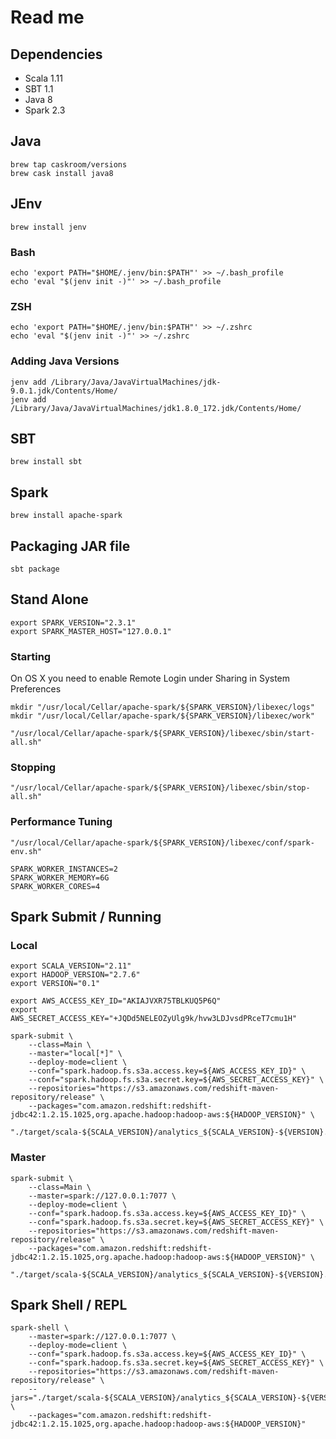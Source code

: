 # Read me


## Dependencies

- Scala 1.11
- SBT 1.1
- Java 8
- Spark 2.3


## Java

    brew tap caskroom/versions
    brew cask install java8


## JEnv

    brew install jenv

### Bash

	echo 'export PATH="$HOME/.jenv/bin:$PATH"' >> ~/.bash_profile
	echo 'eval "$(jenv init -)"' >> ~/.bash_profile

### ZSH

	echo 'export PATH="$HOME/.jenv/bin:$PATH"' >> ~/.zshrc
	echo 'eval "$(jenv init -)"' >> ~/.zshrc

### Adding Java Versions

    jenv add /Library/Java/JavaVirtualMachines/jdk-9.0.1.jdk/Contents/Home/
    jenv add /Library/Java/JavaVirtualMachines/jdk1.8.0_172.jdk/Contents/Home/


## SBT

    brew install sbt


## Spark

    brew install apache-spark


## Packaging JAR file

    sbt package


## Stand Alone


    export SPARK_VERSION="2.3.1"
    export SPARK_MASTER_HOST="127.0.0.1"

### Starting

On OS X you need to enable Remote Login under Sharing in System Preferences

    mkdir "/usr/local/Cellar/apache-spark/${SPARK_VERSION}/libexec/logs"
    mkdir "/usr/local/Cellar/apache-spark/${SPARK_VERSION}/libexec/work"

    "/usr/local/Cellar/apache-spark/${SPARK_VERSION}/libexec/sbin/start-all.sh"

### Stopping

    "/usr/local/Cellar/apache-spark/${SPARK_VERSION}/libexec/sbin/stop-all.sh"


### Performance Tuning

    "/usr/local/Cellar/apache-spark/${SPARK_VERSION}/libexec/conf/spark-env.sh"

    SPARK_WORKER_INSTANCES=2
    SPARK_WORKER_MEMORY=6G
    SPARK_WORKER_CORES=4



## Spark Submit / Running

### Local

    export SCALA_VERSION="2.11"
    export HADOOP_VERSION="2.7.6"
    export VERSION="0.1"

    export AWS_ACCESS_KEY_ID="AKIAJVXR75TBLKUQ5P6Q"
    export AWS_SECRET_ACCESS_KEY="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"

    spark-submit \
        --class=Main \
        --master="local[*]" \
        --deploy-mode=client \
        --conf="spark.hadoop.fs.s3a.access.key=${AWS_ACCESS_KEY_ID}" \
        --conf="spark.hadoop.fs.s3a.secret.key=${AWS_SECRET_ACCESS_KEY}" \
        --repositories="https://s3.amazonaws.com/redshift-maven-repository/release" \
        --packages="com.amazon.redshift:redshift-jdbc42:1.2.15.1025,org.apache.hadoop:hadoop-aws:${HADOOP_VERSION}" \
        "./target/scala-${SCALA_VERSION}/analytics_${SCALA_VERSION}-${VERSION}.jar"

### Master

    spark-submit \
        --class=Main \
        --master=spark://127.0.0.1:7077 \
        --deploy-mode=client \
        --conf="spark.hadoop.fs.s3a.access.key=${AWS_ACCESS_KEY_ID}" \
        --conf="spark.hadoop.fs.s3a.secret.key=${AWS_SECRET_ACCESS_KEY}" \
        --repositories="https://s3.amazonaws.com/redshift-maven-repository/release" \
        --packages="com.amazon.redshift:redshift-jdbc42:1.2.15.1025,org.apache.hadoop:hadoop-aws:${HADOOP_VERSION}" \
        "./target/scala-${SCALA_VERSION}/analytics_${SCALA_VERSION}-${VERSION}.jar"



## Spark Shell / REPL

    spark-shell \
        --master=spark://127.0.0.1:7077 \
        --deploy-mode=client \
        --conf="spark.hadoop.fs.s3a.access.key=${AWS_ACCESS_KEY_ID}" \
        --conf="spark.hadoop.fs.s3a.secret.key=${AWS_SECRET_ACCESS_KEY}" \
        --repositories="https://s3.amazonaws.com/redshift-maven-repository/release" \
        --jars="./target/scala-${SCALA_VERSION}/analytics_${SCALA_VERSION}-${VERSION}.jar" \
        --packages="com.amazon.redshift:redshift-jdbc42:1.2.15.1025,org.apache.hadoop:hadoop-aws:${HADOOP_VERSION}"
